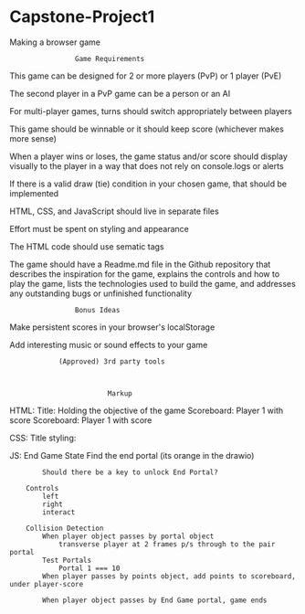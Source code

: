 # Capstone-Project1
Making a browser game

                    Game Requirements

This game can be designed for 2 or more players (PvP) or 1 player (PvE)

The second player in a PvP game can be a person or an AI

For multi-player games, turns should switch appropriately between players

This game should be winnable or it should keep score (whichever makes more sense)

When a player wins or loses, the game status and/or score should display visually to the player in a 
way that does not rely on console.logs or alerts

If there is a valid draw (tie) condition in your chosen game, that should be implemented

HTML, CSS, and JavaScript should live in separate files

Effort must be spent on styling and appearance

The HTML code should use sematic tags

The game should have a Readme.md file in the Github repository that describes the inspiration for the 
game, explains the controls and how to play the game, lists the technologies used to build the game, and addresses any outstanding bugs or unfinished functionality

                    Bonus Ideas

Make persistent scores in your browser's localStorage

Add interesting music or sound effects to your game

                (Approved) 3rd party tools



                            Markup

HTML:   Title:          Holding the objective of the game
        Scoreboard:     Player 1 with score 
        Scoreboard:     Player 1 with score

CSS:    Title styling:  


JS:     End Game State
            Find the end portal (its orange in the drawio)
            
            Should there be a key to unlock End Portal?
        
        Controls
            left
            right
            interact
        
        Collision Detection
            When player object passes by portal object
                transverse player at 2 frames p/s through to the pair portal
            Test Portals
                Portal 1 === 10
            When player passes by points object, add points to scoreboard, under player-score
            
            When player object passes by End Game portal, game ends    
                

